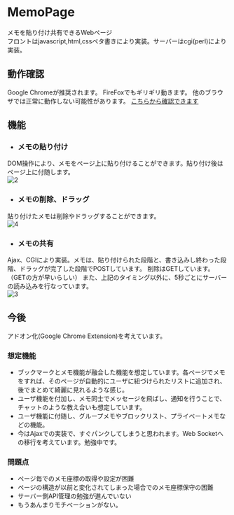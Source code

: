 # MemoPage
メモを貼り付け共有できるWebページ  
フロントはjavascript,html,cssベタ書きにより実装。サーバーはcgi(perl)により実装。  

## 動作確認
Google Chromeが推奨されます。 FireFoxでもギリギリ動きます。
他のブラウザでは正常に動作しない可能性があります。
[こちらから確認できます](http://www.isc.meiji.ac.jp/~ee47125/pre/)
## 機能
- ### メモの貼り付け
DOM操作により、メモをページ上に貼り付けることができます。貼り付け後はページ上に付随します。  
![2](https://cloud.githubusercontent.com/assets/17490886/24102954/f964b850-0dc0-11e7-85cf-543cac125daf.gif)
- ### メモの削除、ドラッグ
貼り付けたメモは削除やドラッグすることができます。  
![4](https://cloud.githubusercontent.com/assets/17490886/24103467/b355e5ee-0dc2-11e7-8507-d429a91b7447.gif)

- ### メモの共有
Ajax、CGIにより実装。メモは、貼り付けられた段階と、書き込みし終わった段階、ドラッグが完了した段階でPOSTしています。 削除はGETしています。（GETの方が早いらしい）
また、上記のタイミング以外に、5秒ごとにサーバーの読み込みを行なっています。  
![3](https://cloud.githubusercontent.com/assets/17490886/24102955/f9af03f6-0dc0-11e7-969e-60613aee48d7.gif)

## 今後
アドオン化(Google Chrome Extension)を考えています。
### 想定機能
- ブックマークとメモ機能が融合した機能を想定しています。各ページでメモをすれば、そのページが自動的にユーザに紐づけられたリストに追加され、後でまとめて綺麗に見れるような感じ。
- ユーザ機能を付加し、メモ同士でメッセージを飛ばし、通知を行うことで、チャットのような教え合いも想定しています。
- ユーザ機能に付随し、グループメモやブロックリスト、プライベートメモなどの機能。
- 今はAjaxでの実装で、すぐパンクしてしまうと思われます。Web Socketへの移行を考えています。勉強中です。

### 問題点
- ページ毎でのメモ座標の取得や設定が困難
- ページの構造が以前と変化されてしまった場合でのメモ座標保守の困難
- サーバー側API管理の勉強が進んでいない
- もうあんまりモチベーションがない。
